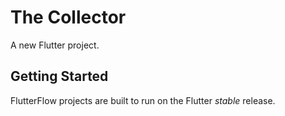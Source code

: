 # The Collector

A new Flutter project.

## Getting Started

FlutterFlow projects are built to run on the Flutter _stable_ release.
